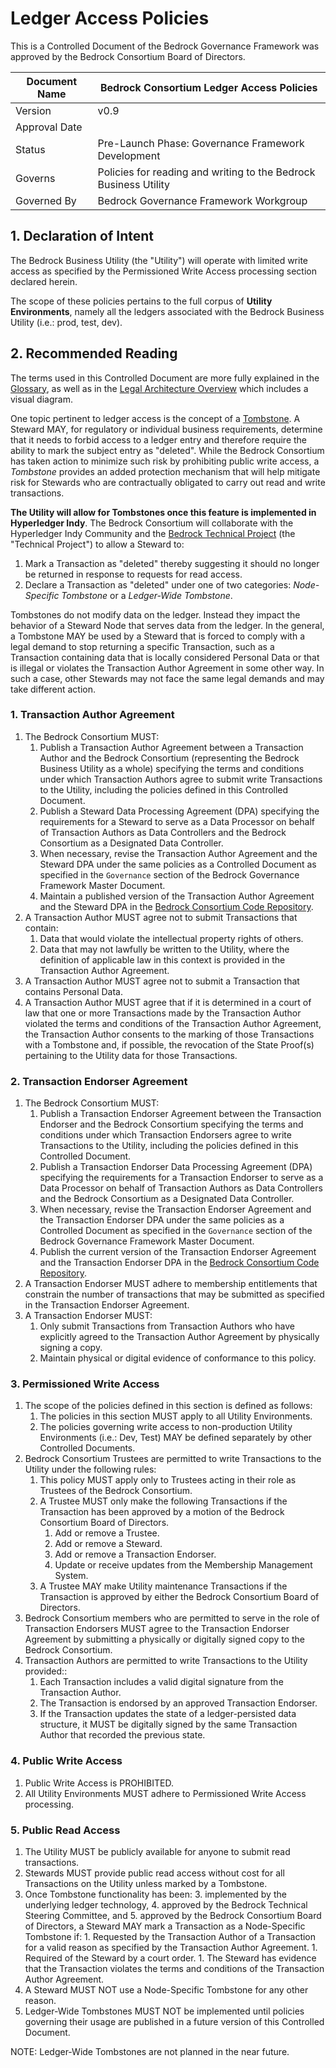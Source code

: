 # Ledger Access Policies

This is a Controlled Document of the Bedrock Governance Framework was approved by the Bedrock Consortium Board of Directors.

| Document Name |Bedrock Consortium Ledger Access Policies |
| --- | --- |
| Version | v0.9 |
| Approval Date | |
| Status | Pre-Launch Phase: Governance Framework Development |
| Governs | Policies for reading and writing to the Bedrock Business Utility|
| Governed By | Bedrock Governance Framework Workgroup |

## 1. Declaration of Intent
The Bedrock Business Utility (the "Utility") will operate with limited write access as specified by the Permissioned Write Access processing section declared herein.

The scope of these policies pertains to the full corpus of **Utility Environments**, namely all the ledgers associated with the Bedrock Business Utility (i.e.: prod, test, dev).

## 2. Recommended Reading
The terms used in this Controlled Document are more fully explained in the [Glossary](../gf_info/glossary.md), as well as in the [Legal Architecture Overview](../gf_legal/legal_arch.md) which includes a visual diagram.

One topic pertinent to ledger access is the concept of a [Tombstone](https://jira.hyperledger.org/browse/INDY-2082). A Steward MAY, for regulatory or individual business requirements, determine that it needs to forbid access to a ledger entry and therefore require the ability to mark the subject entry as "deleted". While the Bedrock Consortium has taken action to minimize such risk by prohibiting public write access, a *Tombstone* provides an added protection mechanism that will help mitigate risk for Stewards who are contractually obligated to carry out read and write transactions.

**The Utility will allow for Tombstones once this feature is implemented in Hyperledger Indy**. The Bedrock Consortium will collaborate with the Hyperledger Indy Community and the [Bedrock Technical Project](https://github.com/bedrock-consortium/tsc/) (the "Technical Project") to allow a Steward to:

1. Mark a Transaction as "deleted" thereby suggesting it should no longer be returned in response to requests for read access.
2. Declare a Transaction as "deleted" under one of two categories: *Node-Specific Tombstone* or a *Ledger-Wide Tombstone*.

Tombstones do not modify data on the ledger. Instead they impact the behavior of a Steward Node that serves data from the ledger. In the general, a Tombstone MAY be used by a Steward that is forced to comply with a legal demand to stop returning a specific Transaction, such as a Transaction containing data that is locally considered Personal Data or that is illegal or violates the Transaction Author Agreement in some other way. In such a case, other Stewards may not face the same legal demands and may take different action.

### 1. Transaction Author Agreement
1. The Bedrock Consortium MUST:
	1. Publish a Transaction Author Agreement between a Transaction Author and the Bedrock Consortium (representing the Bedrock Business Utility as a whole) specifying the terms and conditions under which Transaction Authors agree to submit write Transactions to the Utility, including the policies defined in this Controlled Document.
	1. Publish a Steward Data Processing Agreement (DPA) specifying the requirements for a Steward to serve as a Data Processor on behalf of Transaction Authors as Data Controllers and the Bedrock Consortium as a Designated Data Controller.
	1. When necessary, revise the Transaction Author Agreement and the Steward DPA under the same policies as a Controlled Document as specified in the ```Governance``` section of the Bedrock Governance Framework Master Document.
	1. Maintain a published version of the Transaction Author Agreement and the Steward DPA in the [Bedrock Consortium Code Repository](https://github.com/bedrock-consortium/bbu-gf/).
2. A Transaction Author MUST agree not to submit Transactions that contain:
	1. Data that would violate the intellectual property rights of others.
	1. Data that may not lawfully be written to the Utility, where the definition of applicable law in this context is provided in the Transaction Author Agreement.
3. A Transaction Author MUST agree not to submit a Transaction that contains Personal Data.
4. A Transaction Author MUST agree that if it is determined in a court of law that one or more Transactions made by the Transaction Author violated the terms and conditions of the Transaction Author Agreement, the Transaction Author consents to the marking of those Transactions with a Tombstone and, if possible, the revocation of the State Proof(s) pertaining to the Utility data for those Transactions.

### 2. Transaction Endorser Agreement
1. The Bedrock Consortium MUST:
	1. Publish a Transaction Endorser Agreement between the Transaction Endorser and the Bedrock Consortium specifying the terms and conditions under which Transaction Endorsers agree to write Transactions to the Utility, including the policies defined in this Controlled Document.
	1. Publish a Transaction Endorser Data Processing Agreement (DPA) specifying the requirements for a Transaction Endorser to serve as a Data Processor on behalf of Transaction Authors as Data Controllers and the Bedrock Consortium as a Designated Data Controller.
	1. When necessary, revise the Transaction Endorser Agreement and the Transaction Endorser DPA under the same policies as a Controlled Document as specified in the ```Governance``` section of the Bedrock Governance Framework Master Document.
	1. Publish the current version of the Transaction Endorser Agreement and the Transaction Endorser DPA in the [Bedrock Consortium Code Repository](https://github.com/bedrock-consortium/bbu-gf/).
2. A Transaction Endorser MUST adhere to membership entitlements that constrain the number of transactions that may be submitted as specified in the Transaction Endorser Agreement.
3. A Transaction Endorser MUST:
	1. Only submit Transactions from Transaction Authors who have explicitly agreed to the Transaction Author Agreement by physically signing a copy.
	1. Maintain physical or digital evidence of conformance to this policy.

### 3. Permissioned Write Access
1. The scope of the policies defined in this section is defined as follows:
	1. The policies in this section MUST apply to all Utility Environments.
	1. The policies governing write access to non-production Utility Environments (i.e.: Dev, Test) MAY be defined separately by other Controlled Documents.
2. Bedrock Consortium Trustees are permitted to write Transactions to the Utility under the following rules:
	1. 	This policy MUST apply only to Trustees acting in their role as Trustees of the Bedrock Consortium.
	1. 	A Trustee MUST only make the following Transactions if the Transaction has been approved by a motion of the Bedrock Consortium Board of Directors.
		1. 	Add or remove a Trustee.
		1. 	Add or remove a Steward.
		1. 	Add or remove a Transaction Endorser.
		1. 	Update or receive updates from the Membership Management System.
	1. 	A Trustee MAY make Utility maintenance Transactions if the Transaction is approved by either the Bedrock Consortium Board of Directors.
3. Bedrock Consortium members who are permitted to serve in the role of Transaction Endorsers MUST agree to the Transaction Endorser Agreement by submitting a physically or digitally signed copy to the Bedrock Consortium.
4. Transaction Authors are permitted to write Transactions to the Utility provided::
	1. Each Transaction includes a valid digital signature from the Transaction Author.
	1. The Transaction is endorsed by an approved Transaction Endorser.
	1. If the Transaction updates the state of a ledger-persisted data structure, it MUST be digitally signed by the same Transaction Author that recorded the previous state.

### 4. Public Write Access
1. Public Write Access is PROHIBITED.
2. All Utility Environments MUST adhere to Permissioned Write Access processing.

### 5. Public Read Access
1. The Utility MUST be publicly available for anyone to submit read transactions.
1. Stewards MUST provide public read access without cost for all Transactions on the Utility unless marked by a Tombstone.
1. Once Tombstone functionality has been:
	3. implemented by the underlying ledger technology,
	4. approved by the Bedrock Technical Steering Committee, and
	5. approved by the Bedrock Consortium Board of Directors, a Steward MAY mark a Transaction as a Node-Specific Tombstone if:
		1. Requested by the Transaction Author of a Transaction for a valid reason as specified by the Transaction Author Agreement.
		1. Required of the Steward by a court order.
		1. The Steward has evidence that the Transaction violates the terms and conditions of the Transaction Author Agreement.
1. A Steward MUST NOT use a Node-Specific Tombstone for any other reason.
1. Ledger-Wide Tombstones MUST NOT be implemented until policies governing their usage are published in a future version of this Controlled Document.

NOTE: Ledger-Wide Tombstones are not planned in the near future.
